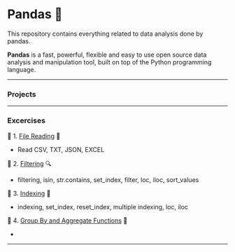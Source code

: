 # Pandas :panda_face:

This repository contains everything related to data analysis done by pandas.

**Pandas** is a fast, powerful, flexible and easy to use open source data analysis and manipulation tool, built on top of the Python programming language. 

------------------------------------------

### Projects

------------------------------------------

### Excercises

:round_pushpin: 1. [File Reading](https://github.com/hashinil/python_pandas/blob/main/Pandas_read.ipynb)  :file_folder:

  - Read CSV, TXT, JSON, EXCEL

:round_pushpin: 2. [Filtering](https://github.com/hashinil/python_pandas/blob/main/Pandas_filter.ipynb) :mag:

  - filtering, isin, str.contains, set_index, filter, loc, iloc, sort_values 

:round_pushpin: 3. [Indexing](https://github.com/hashinil/python_pandas/blob/main/Pandas_index.ipynb) :bookmark_tabs:

  - indexing, set_index, reset_index, multiple indexing, loc, iloc

:round_pushpin: 4. [Group By and Aggregate Functions](https://github.com/hashinil/python_pandas/blob/main/Pandas_groupby.ipynb) :bookmark_tabs:

  - 
    
------------------------------------------

